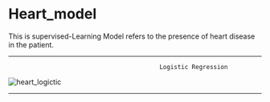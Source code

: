 # Heart_model
This is supervised-Learning Model refers to the presence of heart disease in the patient. 

------------------------------------------------------------------------------------------------------------------------------------------
                                              Logistic Regression

![heart_logictic](https://user-images.githubusercontent.com/43112861/55651226-c568b880-579c-11e9-8a2f-8803f48dbe90.JPG)

------------------------------------------------------------------------------------------------------------------------------------------
